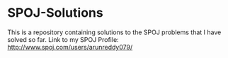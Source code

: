 # SPOJ-Solutions

This is a repository containing solutions to the SPOJ problems that I have solved so far. 
Link to my SPOJ Profile: http://www.spoj.com/users/arunreddy079/
